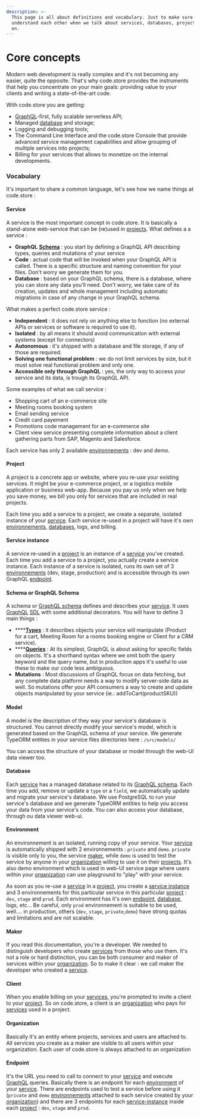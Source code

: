 ```yaml
---
description: >-
  This page is all about definitions and vocabulary. Just to make sure we
  understand each other when we talk about services, databases, projects, and so
  on.
---
```


# Core concepts

Modern web development is really complex and it's not becoming any easier, quite the opposite. That's why code.store provides the instruments that help you concentrate on your main goals: providing value to your clients and writing a state-of-the-art code.

With code.store you are getting:

* [GraphQL](getting-started.md#schema-or-graphql-schema)-first, fully scalable serverless API;
* Managed [database](getting-started.md#database) and storage;
* Logging and debugging tools;
* The Command Line Interface and the code.store Console that provide advanced service management capabilities and allow grouping of multiple services into projects;
* Billing for your services that allows to monetize on the internal developments.

### Vocabulary

It's important to share a common language, let's see how we name things at code.store :  

#### Service

A service is the most important concept in code.store. It is basically a stand-alone web-service that can be \(re\)used in [projects](getting-started.md#project). What defines a a service : 

* **GraphQL** [**Schema**](getting-started.md#schema-or-graphql-schema) : you start by defining a GraphQL API describing types, queries and mutations of your service
* **Code** : actual code that will be invoked when your GraphQL API is called. There is a specific structure and naming convention for your files. Don't worry we generate them for you.
* **Database** : based on your GraphQL schema, there is a database, where you can store any data you'll need. Don't worry, we take care of its creation, updates and whole management including automatic migrations in case of any change in your GraphQL schema.

What makes a perfect code.store service :

* **Independent** : it does not rely on anything else to function \(no external APIs or services or software is required to use it\).
* **Isolated** : by all means it should avoid communication with external systems \(except for connectors\)
* **Autonomous** : it's shipped with a database and file storage, if any of those are required.
* **Solving one functional problem** : we do not limit services by size, but it must solve real functional problem and only one. 
* **Accessible only through GraphQL**  : yes, the only way to access your service and its data, is trough its GraphQL API. 

Some examples of what we call service : 

* Shopping cart of an e-commerce site
* Meeting rooms booking system  
* Email sending service
* Credit card payement
* Promotions code management for an e-commerce site
* Client view service presenting complete information about a client gathering parts from SAP, Magento and Salesforce.

Each service has only 2 available [environnements](getting-started.md#environment) : dev and demo. 

#### Project

A project is a concrete app or website, where you re-use your existing services. It might be your e-commerce project, or a logistics mobile application or business web-app. Because you pay us only when we help you save money, we bill you only for services that are included in real projects. 

Each time you add a service to a project, we create a separate, isolated instance of your [service](getting-started.md#service). Each service re-used in a project will have it's own [environnements](getting-started.md#environment), [databases](getting-started.md#database), logs, and billing. 

#### Service instance

A service re-used in a [project](getting-started.md#project) is an instance of a [service](getting-started.md#service) you've created.  Each time you add a service to a project, you actually create a service instance. Each instance of a service is isolated, runs its own set of 3 [environnements](getting-started.md#environment) \(dev, stage, production\) and is accessible through its own GraphQL [endpoint](getting-started.md#endpoint).

#### Schema or GraphQL Schema

A schema or [GraphQL schema](graphql-schemas.md) defines and describes your [service](getting-started.md#service). It uses [GraphQL](https://graphql.org/) [SDL](https://graphql.org/learn/schema/) with some additional decorators. You will have to define 3 main things :

* \*\*\*\*[**Types**](graphql-schemas.md#graphql-types) : it describes objects your service will manipulate \(Product for a cart, Meeting Room for a rooms booking engine or Client for a CRM service\).
* \*\*\*\*[**Queries**](graphql-schemas.md#graphql-queries-execution) : At its simplest, GraphQL is about asking for specific fields on objects. It's a shorthand syntax where we omit both the query keyword and the query name, but in production apps it's useful to use these to make our code less ambiguous. 
* **Mutations** : Most discussions of GraphQL focus on data fetching, but any complete data platform needs a way to modify server-side data as well. So mutations offer your API consumers a way to create and update objects manipulated by your service \(ie.: addToCart\(productSKU\)\)

#### Model

A model is the description of they way your service's database is structured. You cannot directly modify your service's model, which is generated based on the GraphQL schema of your service. We generate TypeORM entities in your service files directories here :  `/src/models/`

You can access the structure of your database or model through the web-UI data viewer too. 

#### Database

Each [service](getting-started.md#service) has a managed database related to its [GraphQL schema](getting-started.md#schema-or-graphql-schema). Each time you add, remove or update a `type` or a `field`, we automatically update and migrate your service's database. We use PostgreSQL to run your service's database and we generate TypeORM entities to help you access your data from your service's code. You can also access your database, through ou data viewer web-ui.

#### Environment

An environnement is an isolated, running copy of your service. Your [service](getting-started.md#service) is automatically shipped with 2 environnements : `private` and `demo`.  `private` is visible only to you,  the service [maker](getting-started.md#maker), while `demo` is used to test the service by anyone in your [organization](getting-started.md#organization) willing to use it on their [projects](getting-started.md#project). It's also demo environment which is used in web-UI service page where users within your [organization](getting-started.md#organization) can use playground to "play" with your service.

As soon as you re-use a [service](getting-started.md#service) in a [project](getting-started.md#project), you create a [service instance](getting-started.md#service-instance) and 3 environnements for this particular service in this particular [project](getting-started.md#project) : `dev`, `stage` and `prod`.  Each environment has it's own [endpoint](getting-started.md#endpoint), [database](getting-started.md#database), logs, etc... Be careful, only `prod` environnement is suitable to be used, well.... in production, others \(`dev`, `stage`, `private`,`demo`\) have strong quotas and limitations and are not scalable.

#### Maker

If you read this documentation, you're a developer. We needed to distinguish developers who create [services](getting-started.md#service) from those who use them. It's not a role or hard distinction, you can be both consumer and maker of services within your [organization](getting-started.md#organization). So to make it clear : we call maker the developer who created a [service](getting-started.md#service).

#### Client

When you enable billing on your [services](getting-started.md#service-instance), you're prompted to invite a client to your [project](getting-started.md#project). So on code.store, a client is an [organization](getting-started.md#organization) who pays for [services](getting-started.md#service-instance) used in a project.

#### Organization

Basically it's an entity where projects, services and users are attached to. All services you create as a maker are visible to all users within your organization. Each user of code.store is always attached to an organization

#### Endpoint

It's the URL you need to call to connect to your [service](getting-started.md#service) and execute [GraphQL](graphql-schemas.md#what-is-graphql) queries. Basically there is an endpoint for each [environment](getting-started.md#environment) of your [service](getting-started.md#service). There are endpoints used to test a service before using it \(`private` and `demo` [environnements](getting-started.md#environment) attached to each service created by your [organization](getting-started.md#organization)\) and there are 3 endpoints  for each [service-instance](getting-started.md#service-instance) inside each [project](getting-started.md#project) : `dev`, `stage` and `prod`.







